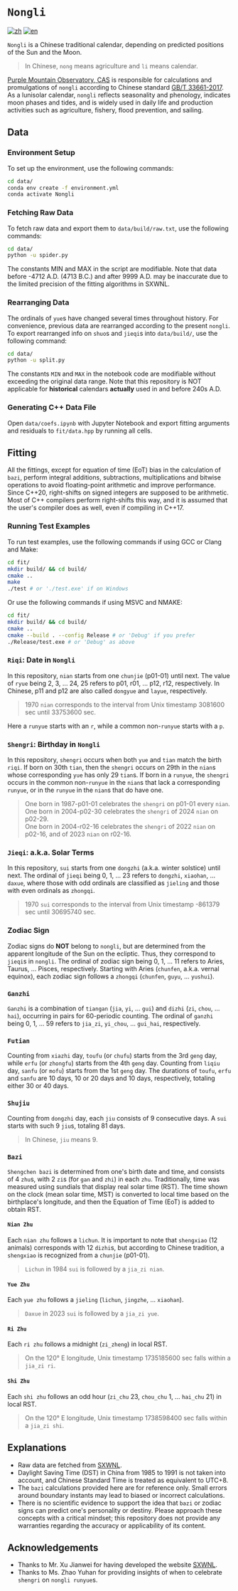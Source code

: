 # `Nongli`

[![zh](https://img.shields.io/badge/lang-zh-red.svg)](README-zh.md)
[![en](https://img.shields.io/badge/lang-en-blue.svg)](README-en.md)

`Nongli` is a Chinese traditional calendar, depending on predicted positions of the Sun and the Moon.

> In Chinese, `nong` means agriculture and `li` means calendar.

[Purple Mountain Observatory, CAS](http://english.pmo.cas.cn/) is responsible for calculations and promulgations of `nongli` according to Chinese standard [GB/T 33661-2017](https://std.samr.gov.cn/gb/search/gbDetailed?id=71F772D817FDD3A7E05397BE0A0AB82A). As a lunisolar calendar, `nongli` reflects seasonality and phenology, indicates moon phases and tides, and is widely used in daily life and production activities such as agriculture, fishery, flood prevention, and sailing.

## Data

### Environment Setup

To set up the environment, use the following commands:

```bash
cd data/
conda env create -f environment.yml
conda activate Nongli
```

### Fetching Raw Data

To fetch raw data and export them to `data/build/raw.txt`, use the following commands:

```bash
cd data/
python -u spider.py
```

The constants MIN and MAX in the script are modifiable. Note that data before -4712 A.D. (4713 B.C.) and after 9999 A.D. may be inaccurate due to the limited precision of the fitting algorithms in SXWNL.

### Rearranging Data

The ordinals of `yue`s have changed several times throughout history. For convenience, previous data are rearranged according to the present `nongli`. To export rearranged info on `shuo`s and `jieqi`s into `data/build/`, use the following command:

```bash
cd data/
python -u split.py
```

The constants `MIN` and `MAX` in the notebook code are modifiable without exceeding the original data range. Note that this repository is NOT applicable for **historical** calendars **actually** used in and before 240s A.D.

### Generating C++ Data File

Open `data/coefs.ipynb` with Jupyter Notebook and export fitting arguments and residuals to `fit/data.hpp` by running all cells.

## Fitting

All the fittings, except for equation of time (EoT) bias in the calculation of `bazi`, perform integral additions, subtractions, multiplications and bitwise operations to avoid floating-point arithmetic and improve performance. Since C++20, right-shifts on signed integers are supposed to be arithmetic. Most of C++ compilers perform right-shifts this way, and it is assumed that the user's compiler does as well, even if compiling in C++17.

### Running Test Examples

To run test examples, use the following commands if using GCC or Clang and Make:

```bash
cd fit/
mkdir build/ && cd build/
cmake ..
make
./test # or './test.exe' if on Windows
```

Or use the following commands if using MSVC and NMAKE:

```bash
cd fit/
mkdir build/ && cd build/
cmake ..
cmake --build . --config Release # or 'Debug' if you prefer
./Release/test.exe # or 'Debug' as above
```

### `Riqi`: Date in `Nongli`

In this repository, `nian` starts from one `chunjie` (p01-01) until next. The value of `ryue` being 2, 3, ... 24, 25 refers to p01, r01, ... p12, r12, respectively. In Chinese, p11 and p12 are also called `dongyue` and `layue`, respectively.

> 1970 `nian` corresponds to the interval from Unix timestamp 3081600 sec until 33753600 sec.

Here a `runyue` starts with an `r`, while a common non-`runyue` starts with a `p`.

### `Shengri`: Birthday in `Nongli`

In this repository, `shengri` occurs when both `yue` and `tian` match the birth `riqi`. If born on 30th `tian`, then the `shengri` occurs on 29th in the `nian`s whose corresponding `yue` has only 29 `tian`s. If born in a `runyue`, the `shengri` occurs in the common non-`runyue` in the `nian`s that lack a corresponding `runyue`, or in the `runyue` in the `nian`s that do have one.

> One born in 1987-p01-01 celebrates the `shengri` on p01-01 every `nian`.\
> One born in 2004-p02-30 celebrates the `shengri` of 2024 `nian` on p02-29.\
> One born in 2004-r02-16 celebrates the `shengri` of 2022 `nian` on p02-16, and of 2023 `nian` on r02-16.

### `Jieqi`: a.k.a. Solar Terms

In this repository, `sui` starts from one `dongzhi` (a.k.a. winter solstice) until next. The ordinal of `jieqi` being 0, 1, ... 23 refers to `dongzhi`, `xiaohan`, ... `daxue`, where those with odd ordinals are classified as `jieling` and those with even ordinals as `zhongqi`.

> 1970 `sui` corresponds to the interval from Unix timestamp -861379 sec until 30695740 sec.

### Zodiac Sign

Zodiac signs do **NOT** belong to `nongli`, but are determined from the apparent longitude of the Sun on the ecliptic. Thus, they correspond to `jieqi`s in `nongli`. The ordinal of zodiac sign being 0, 1, ... 11 refers to Aries, Taurus, ... Pisces, respectively. Starting with Aries (`chunfen`, a.k.a. vernal equinox), each zodiac sign follows a `zhongqi` (`chunfen`, `guyu`, ... `yushui`).

### `Ganzhi`

`Ganzhi` is a combination of `tiangan` (`jia`, `yi`, ... `gui`) and `dizhi` (`zi`, `chou`, ... `hai`), occurring in pairs for 60-periodic counting. The ordinal of `ganzhi` being 0, 1, ... 59 refers to `jia_zi`, `yi_chou`, ... `gui_hai`, respectively.

### `Futian`

Counting from `xiazhi` day, `toufu` (or `chufu`) starts from the 3rd `geng` day, while `erfu` (or `zhongfu`) starts from the 4th `geng` day. Counting from `liqiu` day, `sanfu` (or `mofu`) starts from the 1st `geng` day. The durations of `toufu`, `erfu` and `sanfu` are 10 days, 10 or 20 days and 10 days, respectively, totaling either 30 or 40 days.

### `Shujiu`

Counting from `dongzhi` day, each `jiu` consists of 9 consecutive days. A `sui` starts with such 9 `jiu`s, totaling 81 days.

> In Chinese, `jiu` means 9.

### `Bazi`

`Shengchen bazi` is determined from one's birth date and time, and consists of 4 `zhu`s, with 2 `zi`s (for `gan` and `zhi`) in each `zhu`. Traditionally, time was measured using sundials that display real solar time (RST). The time shown on the clock (mean solar time, MST) is converted to local time based on the birthplace's longitude, and then the Equation of Time (EoT) is added to obtain RST.

#### `Nian Zhu`

Each `nian zhu` follows a `lichun`. It is important to note that `shengxiao` (12 animals) corresponds with 12 `dizhi`s, but according to Chinese tradition, a `shengxiao` is recognized from a `chunjie` (p01-01).

> `Lichun` in 1984 `sui` is followed by a `jia_zi nian`.

#### `Yue Zhu`

Each `yue zhu` follows a `jieling` (`lichun`, `jingzhe`, ... `xiaohan`).

> `Daxue` in 2023 `sui` is followed by a `jia_zi yue`.

#### `Ri Zhu`

Each `ri zhu` follows a midnight (`zi_zheng`) in local RST.

> On the 120° E longitude, Unix timestamp 1735185600 sec falls within a `jia_zi ri`.

#### `Shi Zhu`

Each `shi zhu` follows an odd hour (`zi_chu` 23, `chou_chu` 1, ... `hai_chu` 21) in local RST.

> On the 120° E longitude, Unix timestamp 1738598400 sec falls within a `jia_zi shi`.

## Explanations

* Raw data are fetched from [SXWNL](https://www.sxwnl.com/super/).
* Daylight Saving Time (DST) in China from 1985 to 1991 is not taken into account, and Chinese Standard Time is treated as equivalent to UTC+8.
* The `bazi` calculations provided here are for reference only. Small errors around boundary instants may lead to biased or incorrect calculations.
* There is no scientific evidence to support the idea that `bazi` or zodiac signs can predict one's personality or destiny. Please approach these concepts with a critical mindset; this repository does not provide any warranties regarding the accuracy or applicability of its content.

## Acknowledgements

* Thanks to Mr. Xu Jianwei for having developed the website [SXWNL](https://www.sxwnl.com/super/).
* Thanks to Ms. Zhao Yuhan for providing insights of when to celebrate `shengri` on `nongli runyue`s.
